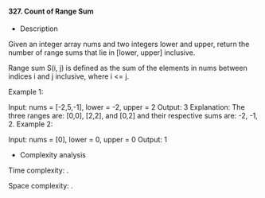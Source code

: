 #### 327. Count of Range Sum

* Description

Given an integer array nums and two integers lower and upper, return the number of range sums that lie in [lower, upper] inclusive.

Range sum S(i, j) is defined as the sum of the elements in nums between indices i and j inclusive, where i <= j.

Example 1:

Input: nums = [-2,5,-1], lower = -2, upper = 2
Output: 3
Explanation: The three ranges are: [0,0], [2,2], and [0,2] and their respective sums are: -2, -1, 2.
Example 2:

Input: nums = [0], lower = 0, upper = 0
Output: 1

* Complexity analysis


Time complexity: .

Space complexity: .